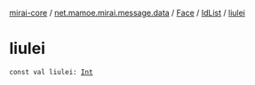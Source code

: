 [mirai-core](../../../index.md) / [net.mamoe.mirai.message.data](../../index.md) / [Face](../index.md) / [IdList](index.md) / [liulei](./liulei.md)

# liulei

`const val liulei: `[`Int`](https://kotlinlang.org/api/latest/jvm/stdlib/kotlin/-int/index.html)